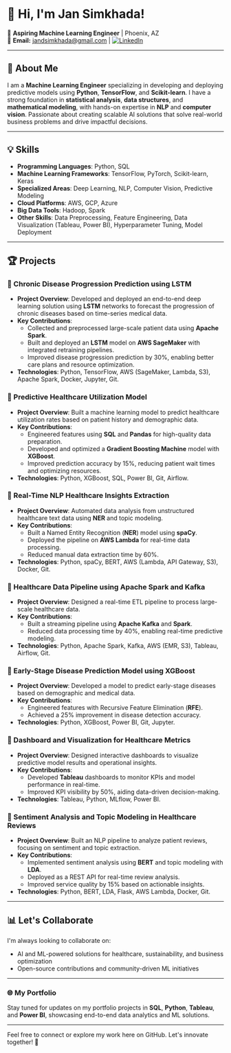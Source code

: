# 👋 Hi, I'm Jan Simkhada! 

🎯 **Aspiring Machine Learning Engineer** | Phoenix, AZ  
📧 **Email:** jandsimkhada@gmail.com | [![LinkedIn](https://img.shields.io/badge/LinkedIn-JanSimkhada-blue)](https://linkedin.com/in/jan-simkhada/)  

---

## 🚀 About Me  
I am a **Machine Learning Engineer** specializing in developing and deploying predictive models using **Python**, **TensorFlow**, and **Scikit-learn**. I have a strong foundation in **statistical analysis**, **data structures**, and **mathematical modeling**, with hands-on expertise in **NLP** and **computer vision**. Passionate about creating scalable AI solutions that solve real-world business problems and drive impactful decisions.

---

## 💡 Skills  
- **Programming Languages**: Python, SQL  
- **Machine Learning Frameworks**: TensorFlow, PyTorch, Scikit-learn, Keras  
- **Specialized Areas**: Deep Learning, NLP, Computer Vision, Predictive Modeling  
- **Cloud Platforms**: AWS, GCP, Azure  
- **Big Data Tools**: Hadoop, Spark  
- **Other Skills**: Data Preprocessing, Feature Engineering, Data Visualization (Tableau, Power BI), Hyperparameter Tuning, Model Deployment  

---

## 🏆 Projects  

### 🔹 Chronic Disease Progression Prediction using LSTM  
- **Project Overview**: Developed and deployed an end-to-end deep learning solution using **LSTM** networks to forecast the progression of chronic diseases based on time-series medical data.  
- **Key Contributions**:  
  - Collected and preprocessed large-scale patient data using **Apache Spark**.  
  - Built and deployed an **LSTM** model on **AWS SageMaker** with integrated retraining pipelines.  
  - Improved disease progression prediction by 30%, enabling better care plans and resource optimization.  
- **Technologies**: Python, TensorFlow, AWS (SageMaker, Lambda, S3), Apache Spark, Docker, Jupyter, Git.  

### 🔹 Predictive Healthcare Utilization Model  
- **Project Overview**: Built a machine learning model to predict healthcare utilization rates based on patient history and demographic data.  
- **Key Contributions**:  
  - Engineered features using **SQL** and **Pandas** for high-quality data preparation.  
  - Developed and optimized a **Gradient Boosting Machine** model with **XGBoost**.  
  - Improved prediction accuracy by 15%, reducing patient wait times and optimizing resources.  
- **Technologies**: Python, XGBoost, SQL, Power BI, Git, Airflow.  

### 🔹 Real-Time NLP Healthcare Insights Extraction  
- **Project Overview**: Automated data analysis from unstructured healthcare text data using **NER** and topic modeling.  
- **Key Contributions**:  
  - Built a Named Entity Recognition (**NER**) model using **spaCy**.  
  - Deployed the pipeline on **AWS Lambda** for real-time data processing.  
  - Reduced manual data extraction time by 60%.  
- **Technologies**: Python, spaCy, BERT, AWS (Lambda, API Gateway, S3), Docker, Git.  

### 🔹 Healthcare Data Pipeline using Apache Spark and Kafka  
- **Project Overview**: Designed a real-time ETL pipeline to process large-scale healthcare data.  
- **Key Contributions**:  
  - Built a streaming pipeline using **Apache Kafka** and **Spark**.  
  - Reduced data processing time by 40%, enabling real-time predictive modeling.  
- **Technologies**: Python, Apache Spark, Kafka, AWS (EMR, S3), Tableau, Airflow, Git.  

### 🔹 Early-Stage Disease Prediction Model using XGBoost  
- **Project Overview**: Developed a model to predict early-stage diseases based on demographic and medical data.  
- **Key Contributions**:  
  - Engineered features with Recursive Feature Elimination (**RFE**).  
  - Achieved a 25% improvement in disease detection accuracy.  
- **Technologies**: Python, XGBoost, Power BI, Git, Jupyter.  

### 🔹 Dashboard and Visualization for Healthcare Metrics  
- **Project Overview**: Designed interactive dashboards to visualize predictive model results and operational insights.  
- **Key Contributions**:  
  - Developed **Tableau** dashboards to monitor KPIs and model performance in real-time.  
  - Improved KPI visibility by 50%, aiding data-driven decision-making.  
- **Technologies**: Tableau, Python, MLflow, Power BI.  

### 🔹 Sentiment Analysis and Topic Modeling in Healthcare Reviews  
- **Project Overview**: Built an NLP pipeline to analyze patient reviews, focusing on sentiment and topic extraction.  
- **Key Contributions**:  
  - Implemented sentiment analysis using **BERT** and topic modeling with **LDA**.  
  - Deployed as a REST API for real-time review analysis.  
  - Improved service quality by 15% based on actionable insights.  
- **Technologies**: Python, BERT, LDA, Flask, AWS Lambda, Docker, Git.  

---

## 📊 Let's Collaborate  
I'm always looking to collaborate on:  
- AI and ML-powered solutions for healthcare, sustainability, and business optimization  
- Open-source contributions and community-driven ML initiatives  

---

### 🌐 My Portfolio  
Stay tuned for updates on my portfolio projects in **SQL**, **Python**, **Tableau**, and **Power BI**, showcasing end-to-end data analytics and ML solutions.

---

Feel free to connect or explore my work here on GitHub. Let's innovate together! 🚀  
